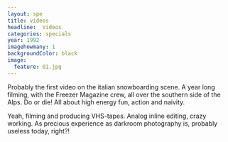 ```yaml
---
layout: spe
title: videos
headline:  Videos
categories: specials
year: 1992
imagehowmany: 1
backgroundColor: black 
image:
  feature: 01.jpg
---
```


Probably the first video on the italian snowboarding scene. A year long filming, with the Freezer Magazine crew, all over the southern side of the Alps. Do or die! All about high energy fun, action and naivity.

Yeah, filming and producing VHS-tapes. Analog inline editing, crazy working. As precious experience as darkroom photography is, probably useless today, right?! 


